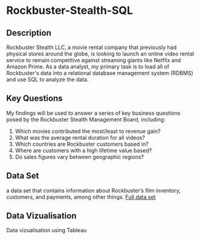 # Rockbuster-Stealth-SQL
## Description
Rockbuster Stealth LLC, a movie rental company that previously had physical stores around the globe, is looking to launch an online video rental service to remain competitive against streaming giants like Netflix and Amazon Prime. As a data analyst, my primary task is to load all of Rockbuster's data into a relational database management system (RDBMS) and use SQL to analyze the data. 
## Key Questions
My findings will be used to answer a series of key business questions posed by the Rockbuster Stealth Management Board, including:  
1. Which movies contributed the most/least to revenue gain?
2. What was the average rental duration for all videos?
3. Which countries are Rockbuster customers based in?
4. Where are customers with a high lifetime value based?
5. Do sales figures vary between geographic regions?
## Data Set
 a data set that contains information about Rockbuster’s film inventory, customers, and payments, among other things.
 [ Full data set]([url](http://www.postgresqltutorial.com/wp-content/uploads/2019/05/dvdrental.zip))
## Data Vizualisation
Data vizualisation using Tableau 
